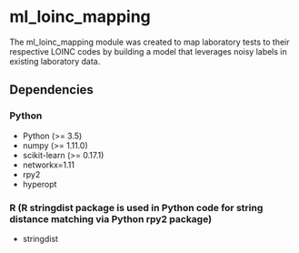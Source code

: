 # ml_loinc_mapping

The ml_loinc_mapping module was created to map laboratory tests to their respective LOINC codes by building a model that leverages noisy labels in existing laboratory data.

## Dependencies
### Python
- Python (>= 3.5)
- numpy (>= 1.11.0)
- scikit-learn (>= 0.17.1)
- networkx=1.11
- rpy2
- hyperopt

### R (R stringdist package is used in Python code for string distance matching via Python rpy2 package)
- stringdist
